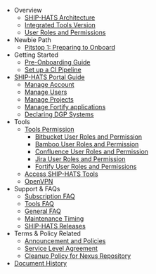 - Overview
  - [SHIP-HATS Architecture](architecture-diagram)
  - [Integrated Tools Version](get-started/ship-hats-integrated-tools-version)
  - [User Roles and Permissions](user-roles-permissions)
- Newbie Path
  - [Pitstop 1: Preparing to Onboard](preparing-to-onboard)
- Getting Started
  - [Pre-Onboarding Guide](pre-onboarding-guide)
  - [Set up a CI Pipeline](how-to-setup-and-scan-sample-pipeline)
- [SHIP-HATS Portal Guide](portal-guide/overview-of-ship-hats-portal)
  - [Manage Account](https://docs.developer.gov.sg/docs/ship-hats-documentation/#/portal-guide/manage-account)
  - [Manage Users](https://docs.developer.gov.sg/docs/ship-hats-documentation/#/portal-guide/manage-users)
  - [Manage Projects](https://docs.developer.gov.sg/docs/ship-hats-documentation/#/portal-guide/manage-projects)
  - [Manage Fortify applications](https://docs.developer.gov.sg/docs/ship-hats-documentation/#/portal-guide/manage-fortify-applications)
  - [Declaring DGP Systems](https://docs.developer.tech.gov.sg/docs/ship-hats-documentation/#/portal-guide/declaring-dgp-systems)
- Tools
  - [Tools Permission](ship-hats-tools-permission)
    - [Bitbucket User Roles and Permission](get-started/bitbucket-user-role)
    - [Bamboo User Roles and Permission](get-started/bamboo-user-roles)
    - [Confluence User Roles and Permission](get-started/confluence-user-role)
    - [Jira User Roles and Permission](get-started/jira-user-role)
    - [Fortify User Roles and Permissions](get-started/fortify-user-roles-and-permissions)
  - [Access SHIP-HATS Tools](use-techpass-to-access-ship-hats-and-tools)
  - [OpenVPN](get-started/openvpn-guide)
- Support & FAQs
  - [Subscription FAQ](subscription)
  - [Tools FAQ](tools-faq)
  - [General FAQ](general-faq)
  - [Maintenance Timing](maintenance-timing)
  - [SHIP-HATS Releases](ship-hats-releases)
- Terms & Policy Related
  - [Announcement and Policies](ship-hats-policy-announcements)
  - [Service Level Agreement](service-level-agreement)
  - [Cleanup Policy for Nexus Repository](ship-hats-cleanup-policy-for-nexus-repository)
- [Document History](document-history)